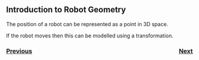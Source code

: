 ## Introduction to Robot Geometry

The position of a robot can be represented as a point in 3D space.

If the robot moves then this can be modelled using a transformation.

<h3><span style="float:left">
<a href="../RobotStructure/intro">Previous</a></span>
<span style="float:right">
<a href="../Kinematics/intro">Next</a></span></h3>